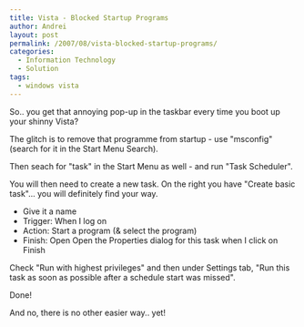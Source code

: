 ```yaml
---
title: Vista - Blocked Startup Programs
author: Andrei
layout: post
permalink: /2007/08/vista-blocked-startup-programs/
categories:
  - Information Technology
  - Solution
tags:
  - windows vista
---
```

So.. you get that annoying pop-up in the taskbar every time you boot up your shinny Vista?

The glitch is to remove that programme from startup - use "msconfig" (search for it in the Start Menu Search).

Then seach for "task" in the Start Menu as well - and run "Task Scheduler".

You will then need to create a new task. On the right you have "Create basic task"... you will definitely find your way.

*   Give it a name
*   Trigger: When I log on
*   Action: Start a program (& select the program)
*   Finish: Open Open the Properties dialog for this task when I click on Finish

Check "Run with highest privileges" and then under Settings tab, "Run this task as soon as possible after a schedule start was missed".

Done!

And no, there is no other easier way.. yet!